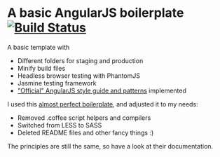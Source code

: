 # A basic AngularJS boilerplate  [![Build Status](https://travis-ci.org/gruberb/angular-boilerplate.svg?branch=master)](https://travis-ci.org/gruberb/angular-boilerplate)

A basic template with
- Different folders for staging and production
- Minify build files
- Headless browser testing with PhantomJS
- Jasmine testing framework
- ["Official" AngularJS style guide and patterns](https://github.com/johnpapa/angular-styleguide) implemented

I used this [almost perfect boilerplate](https://github.com/ngbp/ngbp), and adjusted it to my needs:
- Removed .coffee script helpers and compilers
- Switched from LESS to SASS
- Deleted README files and other fancy things :)

The principles are still the same, so have a look at their documentation.
